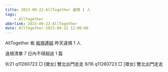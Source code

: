 ```yaml
---
title: 2023-09-22-AllTogether 違規 1 人
tags:
    - AllTogether
abbrlink: 2023-09-22-AllTogether
date: AllTogether-2023-09-22 12:00:00
---
```

AllTogether 板 [板規連結](https://www.ptt.cc/bbs/AllTogether/M.1643211430.A.5FB.html)
昨天違規 1 人
<!-- more -->

違規清單
7 日內不得超過 1 篇

9/21 q11260723 □ [徵女] 雙北出門走走
9/16 q11260723 □ [徵女] 雙北出門走走